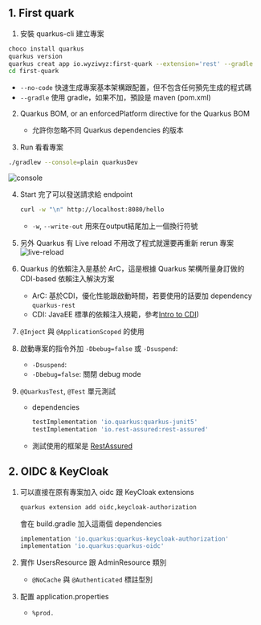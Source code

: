 ## 1. First quark

1. 安裝 quarkus-cli 建立專案
```bash
choco install quarkus
quarkus version
quarkus creat app io.wyziwyz:first-quark --extension='rest' --gradle
cd first-quark
```
   - `--no-code` 快速生成專案基本架構跟配置，但不包含任何預先生成的程式碼
   - `--gradle` 使用 gradle，如果不加，預設是 maven (pom.xml)

2. Quarkus BOM, or an enforcedPlatform directive for the Quarkus BOM

   - 允許你忽略不同 Quarkus dependencies 的版本

3. Run 看看專案
```bash
./gradlew --console=plain quarkusDev
```

![console](https://hackmd.io/_uploads/BkP0eQbwC.png)

4. Start 完了可以發送請求給 endpoint
   ```bash
   curl -w "\n" http://localhost:8080/hello
   ```
   - `-w`, `--write-out` 用來在output結尾加上一個換行符號

5. 另外 Quarkus 有 Live reload 不用改了程式就還要再重新 rerun 專案
   ![live-reload](https://hackmd.io/_uploads/r1IzQX-vC.png)

6. Quarkus 的依賴注入是基於 ArC，這是根據 Quarkus 架構所量身訂做的 CDI-based 依賴注入解決方案

   - ArC: 基於CDI，優化性能跟啟動時間，若要使用的話要加 dependency `quarkus-rest`
   - CDI: JavaEE 標準的依賴注入規範，參考[Intro to CDI](https://quarkus.io/guides/cdi))

7. `@Inject` 與 `@ApplicationScoped` 的使用

8. 啟動專案的指令外加 `-Dbebug=false` 或 `-Dsuspend`:

   - `-Dsuspend`:
   - `-Dbebug=false`: 關閉 debug mode

9. `@QuarkusTest`, `@Test` 單元測試

   - dependencies
     ```gradle
     testImplementation 'io.quarkus:quarkus-junit5'
     testImplementation 'io.rest-assured:rest-assured'
     ```
   - 測試使用的框架是 [RestAssured](https://rest-assured.io/)

## 2. OIDC & KeyCloak

1. 可以直接在原有專案加入 oidc 跟 KeyCloak extensions
   ```bash
   quarkus extension add oidc,keycloak-authorization
   ```
   會在 build.gradle 加入這兩個 dependencies
   ```gradle
   implementation 'io.quarkus:quarkus-keycloak-authorization'
   implementation 'io.quarkus:quarkus-oidc'
   ```

2. 實作 UsersResource 跟 AdminResource 類別
   - `@NoCache` 與 `@Authenticated` 標註型別

3. 配置 application.properties
   - `%prod.`